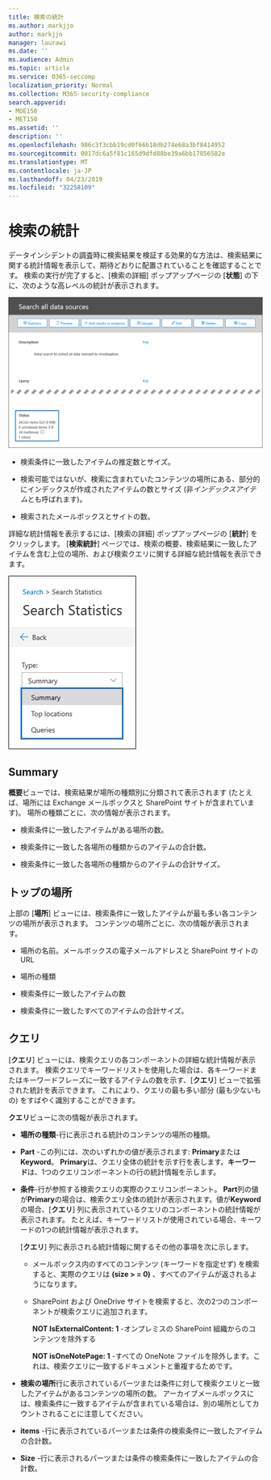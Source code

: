 ```yaml
---
title: 検索の統計
ms.author: markjjo
author: markjjo
manager: laurawi
ms.date: ''
ms.audience: Admin
ms.topic: article
ms.service: O365-seccomp
localization_priority: Normal
ms.collection: M365-security-compliance
search.appverid:
- MOE150
- MET150
ms.assetid: ''
description: ''
ms.openlocfilehash: 986c3f3cbb19cd0f66b18db274e68a3bf8414952
ms.sourcegitcommit: 0017dc6a5f81c165d9dfd88be39a6bb17856582e
ms.translationtype: MT
ms.contentlocale: ja-JP
ms.lasthandoff: 04/23/2019
ms.locfileid: "32258109"
---
```

# <a name="search-statistics"></a>検索の統計

データインシデントの調査時に検索結果を検証する効果的な方法は、検索結果に関する統計情報を表示して、期待どおりに配置されていることを確認することです。 検索の実行が完了すると、[検索の詳細] ポップアップページの [**状態**] の下に、次のような高レベルの統計が表示されます。

![検索 statisics 上の検索の詳細ポップアップページ](../media/SearchDetailsFlyout.png)

- 検索条件に一致したアイテムの推定数とサイズ。

- 検索可能ではないが、検索に含まれていたコンテンツの場所にある、部分的にインデックスが作成されたアイテムの数とサイズ (非*インデックスアイテム*とも呼ばれます)。

- 検索されたメールボックスとサイトの数。

詳細な統計情報を表示するには、[検索の詳細] ポップアップページの [**統計**] をクリックします。 [**検索統計**] ページでは、検索の概要、検索結果に一致したアイテムを含む上位の場所、および検索クエリに関する詳細な統計情報を表示できます。

![検索の統計ドロップダウンリスト](../media/SearchStatisticsDropDownList.png)

## <a name="summary"></a>Summary

**概要**ビューでは、検索結果が場所の種類別に分類されて表示されます (たとえば、場所には Exchange メールボックスと SharePoint サイトが含まれています)。 場所の種類ごとに、次の情報が表示されます。

- 検索条件に一致したアイテムがある場所の数。

- 検索条件に一致した各場所の種類からのアイテムの合計数。

- 検索条件に一致した各場所の種類からのアイテムの合計サイズ。

## <a name="top-locations"></a>トップの場所

上部の [**場所**] ビューには、検索条件に一致したアイテムが最も多い各コンテンツの場所が表示されます。 コンテンツの場所ごとに、次の情報が表示されます。

- 場所の名前。メールボックスの電子メールアドレスと SharePoint サイトの URL

- 場所の種類

- 検索条件に一致したアイテムの数

- 検索条件に一致したすべてのアイテムの合計サイズ。

## <a name="queries"></a>クエリ

[**クエリ**] ビューには、検索クエリの各コンポーネントの詳細な統計情報が表示されます。 検索クエリでキーワードリストを使用した場合は、各キーワードまたはキーワードフレーズに一致するアイテムの数を示す、[**クエリ**] ビューで拡張された統計を表示できます。 これにより、クエリの最も多い部分 (最も少ないもの) をすばやく識別することができます。 

**クエリ**ビューに次の情報が表示されます。

 - **場所の種類**-行に表示される統計のコンテンツの場所の種類。

- **Part** -この列には、次のいずれかの値が表示されます: **Primary**または**Keyword**。 **Primary**は、クエリ全体の統計を示す行を表します。**キーワード**は、1つのクエリコンポーネントの行の統計情報を示します。

- **条件**-行が参照する検索クエリの実際のクエリコンポーネント。 **Part**列の値が**Primary**の場合は、検索クエリ全体の統計が表示されます。値が**Keyword**の場合、[**クエリ**] 列に表示されているクエリのコンポーネントの統計情報が表示されます。 たとえば、キーワードリストが使用されている場合、キーワードの1つの統計情報が表示されます。

  [**クエリ**] 列に表示される統計情報に関するその他の事項を次に示します。
  
  - メールボックス内のすべてのコンテンツ (キーワードを指定せず) を検索すると、実際のクエリは **(size > = 0)** 、すべてのアイテムが返されるようになります。
  
  - SharePoint および OneDrive サイトを検索すると、次の2つのコンポーネントが検索クエリに追加されます。
    
    **NOT IsExternalContent: 1** -オンプレミスの SharePoint 組織からのコンテンツを除外する
    
    **NOT isOneNotePage: 1** -すべての OneNote ファイルを除外します。これは、検索クエリに一致するドキュメントと重複するためです。

- **検索の場所**行に表示されているパーツまたは条件に対して検索クエリと一致したアイテムがあるコンテンツの場所の数。 アーカイブメールボックスには、検索条件に一致するアイテムが含まれている場合は、別の場所としてカウントされることに注意してください。

- **items** -行に表示されているパーツまたは条件の検索条件に一致したアイテムの合計数。

- **Size** -行に表示されるパーツまたは条件の検索条件に一致したアイテムの合計数。